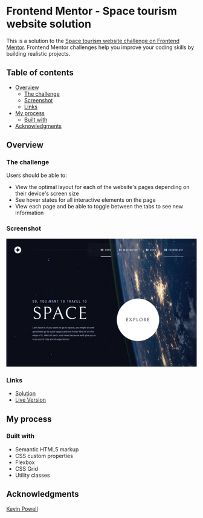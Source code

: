 # Frontend Mentor - Space tourism website solution

This is a solution to the [Space tourism website challenge on Frontend Mentor](https://www.frontendmentor.io/challenges/space-tourism-multipage-website-gRWj1URZ3). Frontend Mentor challenges help you improve your coding skills by building realistic projects.

## Table of contents

- [Overview](#overview)
  - [The challenge](#the-challenge)
  - [Screenshot](#screenshot)
  - [Links](#links)
- [My process](#my-process)
  - [Built with](#built-with)
- [Acknowledgments](#acknowledgments)

## Overview

### The challenge

Users should be able to:

- View the optimal layout for each of the website's pages depending on their device's screen size
- See hover states for all interactive elements on the page
- View each page and be able to toggle between the tabs to see new information

### Screenshot

![screenshot of my solution](screenshot--01.png)

### Links

- [Solution](https://github.com/majaton44/space-tourism-website-main/settings)
- [Live Version](https://rainbow-space-tourism-website.netlify.app)

## My process

### Built with

- Semantic HTML5 markup
- CSS custom properties
- Flexbox
- CSS Grid
- Utility classes

## Acknowledgments

[Kevin Powell](https://www.youtube.com/@KevinPowell)
